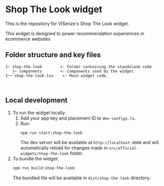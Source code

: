 # Shop The Look widget
This is the repository for ViSenze's Shop The Look widget. 

This widget is designed to power recommendation experiences in ecommerce websites

## Folder structure and key files

```
├─ shop-the-look        <- Folder containing the standalone code 
   ├─ components        <- Components used by the widget
├── shop-the-look.tsx    <- Main widget code.
 
   
```

## Local development

1. To run the widget locally:
   1. Add your app key and placement ID to `dev-configs.ts`.
   2. Run:
      ```sh
      npm run start:shop-the-look
      ```
      The dev server will be available at `http://localhost:8080` and will automatically reload for changes made in `src/official-widgets/shop-the-look` folder.
2. To bundle the widget:
   ```sh
   npm run build:shop-the-look
   ```
   The bundled file will be available in `dist/shop-the-look` directory. 